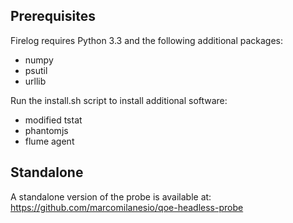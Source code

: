## Prerequisites

Firelog requires Python 3.3 and the following additional packages:

- numpy
- psutil
- urllib

Run the install.sh script to install additional software:

- modified tstat
- phantomjs
- flume agent

## Standalone

A standalone version of the probe is available at:
https://github.com/marcomilanesio/qoe-headless-probe

